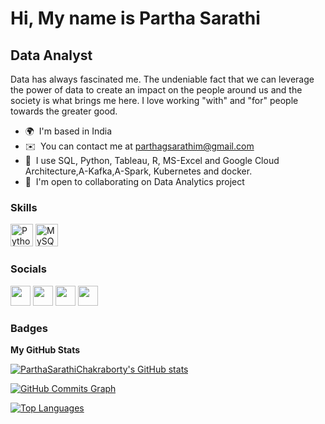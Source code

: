 Hi, My name is Partha Sarathi
===============================

Data Analyst
------------

Data has always fascinated me. The undeniable fact that we can leverage the power of data to create an impact on the people around us and the society is what brings me here. I love working "with" and "for" people towards the greater good.

* 🌍  I'm based in India
* ✉️  You can contact me at [parthagsarathim@gmail.com](mailto:parthagsarathim@gmail.com)
* 🧠  I use SQL, Python, Tableau, R, MS-Excel and Google Cloud Architecture,A-Kafka,A-Spark, Kubernetes and docker.
* 🤝  I'm open to collaborating on Data Analytics project

### Skills

<p align="left">
<a href="https://www.python.org/" target="_blank" rel="noreferrer"><img src="https://raw.githubusercontent.com/danielcranney/readme-generator/main/public/icons/skills/python-colored.svg" width="36" height="36" alt="Python" /></a>
<a href="https://www.mysql.com/" target="_blank" rel="noreferrer"><img src="https://raw.githubusercontent.com/danielcranney/readme-generator/main/public/icons/skills/mysql-colored.svg" width="36" height="36" alt="MySQL" /></a>
</p>


### Socials

<p align="left"> <a href="https://www.github.com/ParthaSarathiChakraborty" target="_blank" rel="noreferrer"><img src="https://raw.githubusercontent.com/danielcranney/readme-generator/main/public/icons/socials/github.svg" width="32" height="32" /></a> <a href="https://www.linkedin.com/in/parthasarathicharavarty/" target="_blank" rel="noreferrer"><img src="https://raw.githubusercontent.com/danielcranney/readme-generator/main/public/icons/socials/linkedin.svg" width="32" height="32" /></a> <a href="https://www.stackoverflow.com/users/communityninja" target="_blank" rel="noreferrer"><img src="https://raw.githubusercontent.com/danielcranney/readme-generator/main/public/icons/socials/stackoverflow.svg" width="32" height="32" /></a> <a href="https://www.twitter.com/ParthacSarathi" target="_blank" rel="noreferrer"><img src="https://raw.githubusercontent.com/danielcranney/readme-generator/main/public/icons/socials/twitter.svg" width="32" height="32" /></a></p>

### Badges

<b>My GitHub Stats</b>

<a href="http://www.github.com/ParthaSarathiChakraborty"><img src="https://github-readme-stats.vercel.app/api?username=ParthaSarathiChakraborty&show_icons=true&hide=&count_private=true&title_color=0891b2&text_color=ffffff&icon_color=0891b2&bg_color=1c1917&hide_border=true&show_icons=true" alt="ParthaSarathiChakraborty's GitHub stats" /></a>

<a href="http://www.github.com/ParthaSarathiChakraborty"><img src="https://activity-graph.herokuapp.com/graph?username=ParthaSarathiChakraborty&bg_color=1c1917&color=ffffff&line=0891b2&point=ffffff&area_color=1c1917&area=true&hide_border=true&custom_title=GitHub%20Commits%20Graph" alt="GitHub Commits Graph" /></a>

<a href="https://github.com/ParthaSarathiChakraborty" align="left"><img src="https://github-readme-stats.vercel.app/api/top-langs/?username=ParthaSarathiChakraborty&langs_count=10&title_color=0891b2&text_color=ffffff&icon_color=0891b2&bg_color=1c1917&hide_border=true&locale=en&custom_title=Top%20%Languages" alt="Top Languages" /></a>
